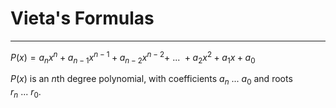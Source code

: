 # Vieta's Formulas

---

$P(x) = a_nx^n + a_{n-1}x^{n-1} + a_{n-2}x^{n-2} +~...~+ a_2x^2 + a_1x + a_0$

$P(x)$ is an $n$th degree polynomial, with coefficients $a_n~...~a_0$ and roots $r_n~...~r_0$.